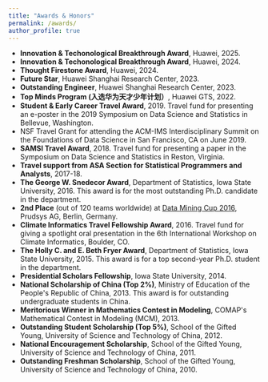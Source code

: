 ```yaml
---
title: "Awards & Honors"
permalink: /awards/
author_profile: true
---
```

* **Innovation & Techonological Breakthrough Award**, Huawei, 2025.
* **Innovation & Techonological Breakthrough Award**, Huawei, 2024.
* **Thought Firestone Award**, Huawei, 2024.
* **Future Star**, Huawei Shanghai Research Center, 2023.
* **Outstanding Engineer**, Huawei Shanghai Research Center, 2023.
* **Top Minds Program (入选华为天才少年计划）**, Huawei GTS, 2022.
* **Student & Early Career Travel Award**, 2019. Travel fund for presenting an e-poster in the 2019 Symposium on Data Science and Statistics in Bellevue, Washington.
* NSF Travel Grant for attending the ACM-IMS Interdisciplinary Summit on the Foundations of Data Science in San Francisco, CA on June 2019.
* **SAMSI Travel Award**, 2018. Travel fund for presenting a paper in the Symposium on Data Science and Statistics in Reston, Virginia.
* **Travel support from ASA Section for Statistical Programmers and Analysts**, 2017-18. 
* **The George W. Snedecor Award**, Department of Statistics, Iowa State University, 2016. This award is for the most outstanding Ph.D. candidate in the department.
* **2nd Place** (out of 120 teams worldwide) at [Data Mining Cup 2016](https://www.data-mining-cup.com/reviews/dmc-2016), Prudsys AG, Berlin, Germany. 
* **Climate Informatics Travel Fellowship Award**, 2016. Travel fund for giving a spotlight oral presentation in the 6th International Workshop on Climate Informatics, Boulder, CO.
* **The Holly C. and E. Beth Fryer Award**, Department of Statistics, Iowa State University, 2015. This award is for a top second-year Ph.D. student in the department.
* **Presidential Scholars Fellowship**, Iowa State University, 2014.
* **National Scholarship of China (Top 2%)**, Ministry of Education of the People's Republic of China, 2013. This award is for outstanding undergraduate students in China.
* **Meritorious Winner in Mathematics Contest in Modeling**, COMAP's Mathematical Contest in Modeling (MCM), 2013.
* **Outstanding Student Scholarship (Top 5%)**, School of the Gifted Young, University of Science and Technology of China, 2012.
* **National Encouragement Scholarship**, School of the Gifted Young, University of Science and Technology of China, 2011.
* **Outstanding Freshman Scholarship**, School of the Gifted Young, University of Science and Technology of China, 2010.

